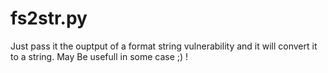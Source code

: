 # fs2str.py
Just pass it the ouptput of a format string vulnerability and it will convert it to a string.
May Be usefull in some case ;) !
